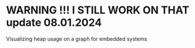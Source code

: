 # WARNING !!! I STILL WORK ON THAT update 08.01.2024
Visualizing heap usage on a graph for embedded systems
